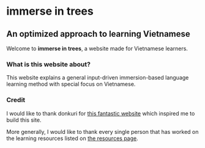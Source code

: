 # immerse in trees

## An optimized approach to learning Vietnamese

Welcome to **immerse in trees**, a website made for Vietnamese learners.

### What is this website about?

This website explains a general input-driven immersion-based language learning method with special focus on Vietnamese.

### Credit

I would like to thank donkuri for [this fantastic website](https://donkuri.github.io/learn-japanese/) which inspired me to build this site.

More generally, I would like to thank every single person that has worked on the learning resources listed on [the resources page](resources.md).